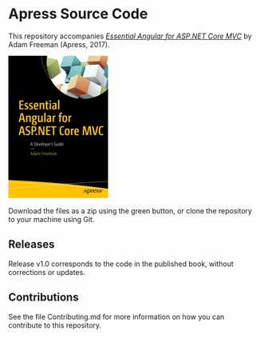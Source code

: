 # Apress Source Code

This repository accompanies [*Essential Angular for ASP.NET Core MVC*](http://www.apress.com/9781484229156) by Adam Freeman (Apress, 2017).

[comment]: #cover
![Cover image](9781484229156.jpg)

Download the files as a zip using the green button, or clone the repository to your machine using Git.

## Releases

Release v1.0 corresponds to the code in the published book, without corrections or updates.

## Contributions

See the file Contributing.md for more information on how you can contribute to this repository.
